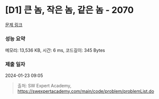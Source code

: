 # [D1] 큰 놈, 작은 놈, 같은 놈 - 2070 

[문제 링크](https://swexpertacademy.com/main/code/problem/problemDetail.do?contestProbId=AV5QQ6qqA40DFAUq) 

### 성능 요약

메모리: 13,536 KB, 시간: 6 ms, 코드길이: 345 Bytes

### 제출 일자

2024-01-23 09:05



> 출처: SW Expert Academy, https://swexpertacademy.com/main/code/problem/problemList.do